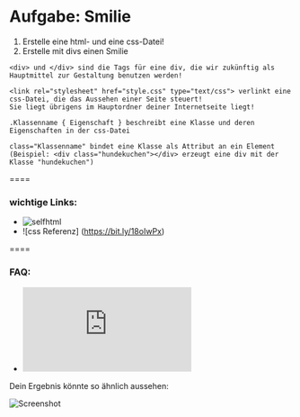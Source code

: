Aufgabe: Smilie
====

1. Erstelle eine html- und eine css-Datei!
2. Erstelle mit divs einen Smilie
    
    
```
<div> und </div> sind die Tags für eine div, die wir zukünftig als Hauptmittel zur Gestaltung benutzen werden!   

<link rel="stylesheet" href="style.css" type="text/css"> verlinkt eine css-Datei, die das Aussehen einer Seite steuert!
Sie liegt übrigens im Hauptordner deiner Internetseite liegt!   

.Klassenname { Eigenschaft } beschreibt eine Klasse und deren Eigenschaften in der css-Datei

class="Klassenname" bindet eine Klasse als Attribut an ein Element (Beispiel: <div class="hundekuchen"></div> erzeugt eine div mit der Klasse "hundekuchen")
```
    
    
    
====

### wichtige Links:
* ![selfhtml](https://bit.ly/1gjBmCs)
* ![css Referenz] (https://bit.ly/18oIwPx)


====

### FAQ:
* ![Link zum FAQ](https://github.com/cartz/schule/blob/master/faq.md)

    
Dein Ergebnis könnte so ähnlich aussehen:
          
![Screenshot](https://raw.github.com/cartz/schule/master/images/smilie.png)